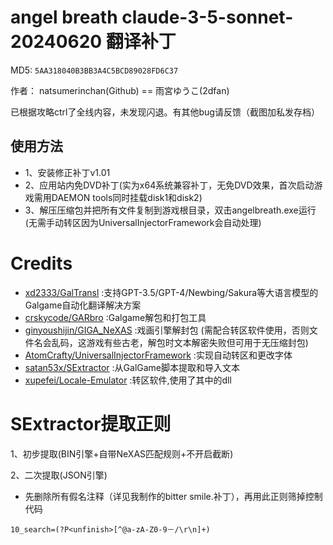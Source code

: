 # angel breath claude-3-5-sonnet-20240620 翻译补丁 

MD5: `5AA318040B3BB3A4C5BCD89028FD6C37`

作者： natsumerinchan(Github) == 雨宮ゆうこ(2dfan)

已根据攻略ctrl了全线内容，未发现闪退。有其他bug请反馈（截图加私发存档）

## 使用方法
- 1、安装修正补丁v1.01
- 2、应用站内免DVD补丁(实为x64系统兼容补丁，无免DVD效果，首次启动游戏需用DAEMON tools同时挂载disk1和disk2)
- 3、解压压缩包并把所有文件复制到游戏根目录，双击angelbreath.exe运行(无需手动转区因为UniversalInjectorFramework会自动处理)

# Credits

- [xd2333/GalTransl](https://github.com/xd2333/GalTransl.git) :支持GPT-3.5/GPT-4/Newbing/Sakura等大语言模型的Galgame自动化翻译解决方案
- [crskycode/GARbro](https://github.com/crskycode/GARbro) :Galgame解包和打包工具
- [ginyoushijin/GIGA_NeXAS](https://github.com/ginyoushijin/GIGA_NeXAS.git) :戏画引擎解封包 (需配合转区软件使用，否则文件名会乱码，这游戏有些古老，解包时文本解密失败但可用于无压缩封包)
- [AtomCrafty/UniversalInjectorFramework](https://github.com/AtomCrafty/UniversalInjectorFramework.git) :实现自动转区和更改字体
- [satan53x/SExtractor](https://github.com/satan53x/SExtractor.git) :从GalGame脚本提取和导入文本
- [xupefei/Locale-Emulator](https://github.com/xupefei/Locale-Emulator.git) :转区软件,使用了其中的dll

# SExtractor提取正则
1、初步提取(BIN引擎+自带NeXAS匹配规则+不开启截断)

2、二次提取(JSON引擎)
- 先删除所有假名注释（详见我制作的bitter smile.补丁），再用此正则筛掉控制代码
```
10_search=(?P<unfinish>[^@a-zA-Z0-9－/\r\n]+)
```
